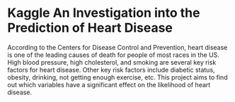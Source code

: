 # Kaggle An Investigation into the Prediction of Heart Disease
 According to the Centers for Disease Control and Prevention, heart disease is one of the leading causes of death for people of most races in the US. High blood pressure, high cholesterol, and smoking are several key risk factors for heart disease. Other key risk factors include diabetic status, obesity, drinking, not getting enough exercise, etc. This project aims to find out which variables have a significant effect on the likelihood of heart disease.
